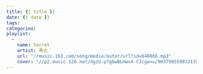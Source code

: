 ```yaml
---
title: {{ title }}
date: {{ date }}
tags:
categories:
playlist:
  -
    name: Secret
    artist: 茶太
    url: "//music.163.com/song/media/outer/url?id=640866.mp3"
    cover: "//p2.music.126.net/4gzU-pTgbwBLHwx4-CJcgw==/903798558032135.jpg?param=90y90"
---
```



<!-- more -->

